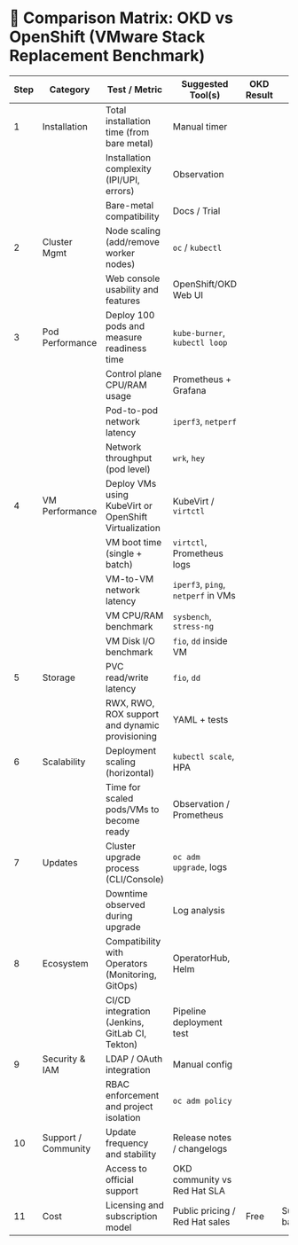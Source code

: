 # 🧪 Comparison Matrix: OKD vs OpenShift (VMware Stack Replacement Benchmark)

| Step | Category           | Test / Metric                                      | Suggested Tool(s)                   | OKD Result | OpenShift Result | Notes |
|------|--------------------|----------------------------------------------------|--------------------------------------|------------|------------------|-------|
| 1    | Installation       | Total installation time (from bare metal)          | Manual timer                         |            |                  |       |
|      |                    | Installation complexity (IPI/UPI, errors)          | Observation                          |            |                  |       |
|      |                    | Bare-metal compatibility                          | Docs / Trial                         |            |                  |       |
| 2    | Cluster Mgmt       | Node scaling (add/remove worker nodes)            | `oc` / `kubectl`                     |            |                  |       |
|      |                    | Web console usability and features                 | OpenShift/OKD Web UI                 |            |                  |       |
| 3    | Pod Performance    | Deploy 100 pods and measure readiness time         | `kube-burner`, `kubectl loop`        |            |                  |       |
|      |                    | Control plane CPU/RAM usage                        | Prometheus + Grafana                 |            |                  |       |
|      |                    | Pod-to-pod network latency                         | `iperf3`, `netperf`                  |            |                  |       |
|      |                    | Network throughput (pod level)                    | `wrk`, `hey`                         |            |                  |       |
| 4    | VM Performance     | Deploy VMs using KubeVirt or OpenShift Virtualization | KubeVirt / `virtctl`               |            |                  |       |
|      |                    | VM boot time (single + batch)                     | `virtctl`, Prometheus logs           |            |                  |       |
|      |                    | VM-to-VM network latency                          | `iperf3`, `ping`, `netperf` in VMs   |            |                  |       |
|      |                    | VM CPU/RAM benchmark                              | `sysbench`, `stress-ng`              |            |                  |       |
|      |                    | VM Disk I/O benchmark                             | `fio`, `dd` inside VM                |            |                  |       |
| 5    | Storage            | PVC read/write latency                            | `fio`, `dd`                          |            |                  |       |
|      |                    | RWX, RWO, ROX support and dynamic provisioning    | YAML + tests                         |            |                  |       |
| 6    | Scalability        | Deployment scaling (horizontal)                   | `kubectl scale`, HPA                 |            |                  |       |
|      |                    | Time for scaled pods/VMs to become ready          | Observation / Prometheus             |            |                  |       |
| 7    | Updates            | Cluster upgrade process (CLI/Console)             | `oc adm upgrade`, logs               |            |                  |       |
|      |                    | Downtime observed during upgrade                  | Log analysis                         |            |                  |       |
| 8    | Ecosystem          | Compatibility with Operators (Monitoring, GitOps) | OperatorHub, Helm                    |            |                  |       |
|      |                    | CI/CD integration (Jenkins, GitLab CI, Tekton)    | Pipeline deployment test             |            |                  |       |
| 9    | Security & IAM     | LDAP / OAuth integration                          | Manual config                        |            |                  |       |
|      |                    | RBAC enforcement and project isolation            | `oc adm policy`                      |            |                  |       |
| 10   | Support / Community| Update frequency and stability                    | Release notes / changelogs           |            |                  |       |
|      |                    | Access to official support                        | OKD community vs Red Hat SLA         |            |                  |       |
| 11   | Cost               | Licensing and subscription model                  | Public pricing / Red Hat sales       | Free       | Subscription-based|       |
